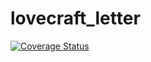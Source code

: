 # lovecraft_letter

[![Coverage Status](https://coveralls.io/repos/github/TobiasReyEye/lovecraft_letter/badge.svg)](https://coveralls.io/github/TobiasReyEye/lovecraft_letter)